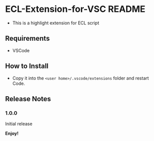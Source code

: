 # ECL-Extension-for-VSC README

* This is a highlight extension for ECL script

## Requirements

* VSCode

## How to Install

* Copy it into the `<user home>/.vscode/extensions` folder and restart Code.

## Release Notes

### 1.0.0

Initial release

**Enjoy!**
